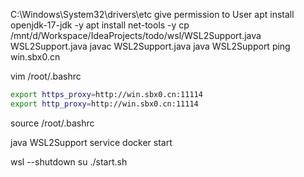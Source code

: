 C:\Windows\System32\drivers\etc give permission to User
apt install openjdk-17-jdk -y
apt install net-tools -y
cp /mnt/d/Workspace/IdeaProjects/todo/wsl/WSL2Support.java WSL2Support.java
javac WSL2Support.java
java WSL2Support
ping win.sbx0.cn

vim /root/.bashrc

```bash
export https_proxy=http://win.sbx0.cn:11114
export http_proxy=http://win.sbx0.cn:11114
```

source /root/.bashrc

java WSL2Support
service docker start

wsl --shutdown
su
./start.sh
